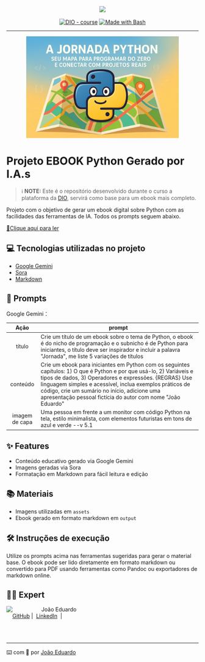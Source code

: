 <p align="center">
    <img width="100" src=".github/assets/banner.png">
</p>


<p align="center">
<a href="https://dio.me/"><img src="https://img.shields.io/badge/DIO-Course-28DA77?logo=youtube" alt="DIO - course"></a>
<a href="https://www.gnu.org/software/bash/" title="Go to Bash homepage"><img src="https://img.shields.io/badge/Prompt-Project-blue?logo=gnu-bash&amp;logoColor=white" alt="Made with Bash"></a></p>

-------


<p align="center">
<img 
    src="./assets/capa.webp"
    width="400"  
/>
</p>

# Projeto EBOOK Python Gerado por I.A.s


 > ℹ️ **NOTE:** Este é o repositório desenvolvido durante o curso a plataforma da [DIO](https://dio.me), servirá como base para um ebook mais completo.

Projeto com o objetivo de gerar um ebook digital sobre Python com as facilidades das ferramentas de IA. Todos os prompts
seguem abaixo.

<a href="https://github.com/prompts-recipe-python-ebook/blob/main/output/ebook_python_jornada.md" title="View Ebook now"> 📕Clique aqui para ler</a>

## 💻 Tecnologias utilizadas no projeto

- [Google Gemini](https://gemini.google.com/) 
- [Sora](https://openai.com/sora)
- [Markdown](https://www.markdownguide.org/)

## 🧠 Prompts


Google Gemini：

|   Ação   | prompt                                                                                                                                                                                                                                                                         |
| :------: | ------------------------------------------------------------------------------------------------------------------------------------------------------------------------------------------------------------------------------------------------------------------------------ |
|  título  | Crie um título de um ebook sobre o tema de Python, o ebook é do nicho de programação e o subnicho é de Python para iniciantes, o título deve ser inspirador e incluir a palavra "Jornada", me liste 5 variações de títulos                                                         |
| conteúdo | Crie um ebook para iniciantes em Python com os seguintes capítulos: 1) O que é Python e por que usá-lo, 2) Variáveis e tipos de dados, 3) Operadores e expressões. {REGRAS} Use linguagem simples e acessível, inclua exemplos práticos de código, crie um sumário no início, adicione uma apresentação pessoal fictícia do autor com nome "João Eduardo" |
| imagem de capa | Uma pessoa em frente a um monitor com código Python na tela, estilo minimalista, com elementos futuristas em tons de azul e verde --v 5.1 |

## ✨ Features

- Conteúdo educativo gerado via Google Gemini
- Imagens geradas via Sora
- Formatação em Markdown para fácil leitura e edição

## 📚 Materiais

- Imagens utilizadas em `assets`
- Ebook gerado em formato markdown em `output`

## 🛠️ Instruções de execução

Utilize os prompts acima nas ferramentas sugeridas para gerar o material base. O ebook pode ser lido diretamente em formato markdown ou convertido para PDF usando ferramentas como Pandoc ou exportadores de markdown online.

## 👨‍💻 Expert

<p>
    <img 
      align=left 
      margin=10 
      width=80 
      src="https://avatars.githubusercontent.com/u/7691411?v=4"
    />
    <p>&nbsp&nbsp&nbspJoão Eduardo<br>
    &nbsp&nbsp&nbsp
    <a href="https://github.com/dreamkatana">
    GitHub</a>&nbsp;|&nbsp;
    <a href="https://www.linkedin.com/in/jepds/?locale=pt_BR">LinkedIn</a>
&nbsp;|&nbsp;</p>
</p>
<br/><br/>
<p>

---

⌨️ com 💜 por [João Eduardo](https://github.com/dreamkatana)